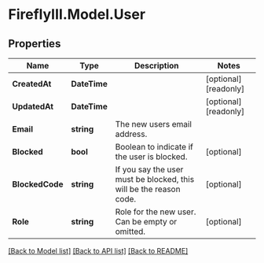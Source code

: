 # FireflyIII.Model.User

## Properties

Name | Type | Description | Notes
------------ | ------------- | ------------- | -------------
**CreatedAt** | **DateTime** |  | [optional] [readonly] 
**UpdatedAt** | **DateTime** |  | [optional] [readonly] 
**Email** | **string** | The new users email address. | 
**Blocked** | **bool** | Boolean to indicate if the user is blocked. | [optional] 
**BlockedCode** | **string** | If you say the user must be blocked, this will be the reason code. | [optional] 
**Role** | **string** | Role for the new user. Can be empty or omitted. | [optional] 

[[Back to Model list]](../README.md#documentation-for-models) [[Back to API list]](../README.md#documentation-for-api-endpoints) [[Back to README]](../README.md)

